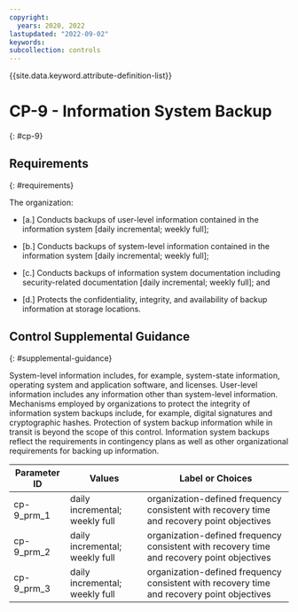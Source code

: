 ```yaml
---
copyright:
  years: 2020, 2022
lastupdated: "2022-09-02"
keywords: 
subcollection: controls
---
```



{{site.data.keyword.attribute-definition-list}}


# CP-9 - Information System Backup
{: #cp-9}

## Requirements
{: #requirements}

The organization:

- \[a.\] Conducts backups of user-level information contained in the information system [daily incremental; weekly full];

- \[b.\] Conducts backups of system-level information contained in the information system [daily incremental; weekly full];

- \[c.\] Conducts backups of information system documentation including security-related documentation [daily incremental; weekly full]; and

- \[d.\] Protects the confidentiality, integrity, and availability of backup information at storage locations.

## Control Supplemental Guidance
{: #supplemental-guidance}

System-level information includes, for example, system-state information, operating system and application software, and licenses. User-level information includes any information other than system-level information. Mechanisms employed by organizations to protect the integrity of information system backups include, for example, digital signatures and cryptographic hashes. Protection of system backup information while in transit is beyond the scope of this control. Information system backups reflect the requirements in contingency plans as well as other organizational requirements for backing up information.

| Parameter ID | Values | Label or Choices |
|---|---|---|
| cp-9_prm_1 | daily incremental; weekly full | organization-defined frequency consistent with recovery time and recovery point objectives |
| cp-9_prm_2 | daily incremental; weekly full | organization-defined frequency consistent with recovery time and recovery point objectives |
| cp-9_prm_3 | daily incremental; weekly full | organization-defined frequency consistent with recovery time and recovery point objectives |

